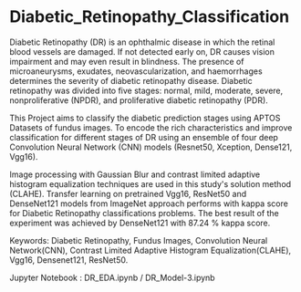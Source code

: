 # Diabetic_Retinopathy_Classification

Diabetic Retinopathy (DR) is an ophthalmic disease in which the retinal blood vessels are damaged. If not detected early on, DR causes vision impairment and may even result in blindness.
The presence of microaneurysms, exudates, neovascularization, and haemorrhages determines the severity of diabetic retinopathy disease. Diabetic retinopathy was divided into
five stages: normal, mild, moderate, severe, nonproliferative (NPDR), and proliferative diabetic
retinopathy (PDR). 

This Project aims to classify the diabetic prediction stages using APTOS Datasets of fundus images. To encode the rich characteristics and improve classification for different stages of DR
using an ensemble of four deep Convolution Neural Network (CNN) models (Resnet50, Xception, Dense121, Vgg16). 

Image processing with Gaussian Blur and contrast limited adaptive histogram equalization techniques are used in this study's solution method (CLAHE). 
Transfer learning on pretrained Vgg16, ResNet50 and DenseNet121 models from ImageNet approach performs with kappa score for Diabetic Retinopathy classifications problems.
The best result of the experiment was achieved by DenseNet121 with 87.24 % kappa score. 


Keywords: Diabetic Retinopathy, Fundus Images, Convolution Neural Network(CNN), Contrast Limited Adaptive Histogram Equalization(CLAHE), Vgg16, Densenet121, ResNet50.



Jupyter Notebook : DR_EDA.ipynb / DR_Model-3.ipynb

